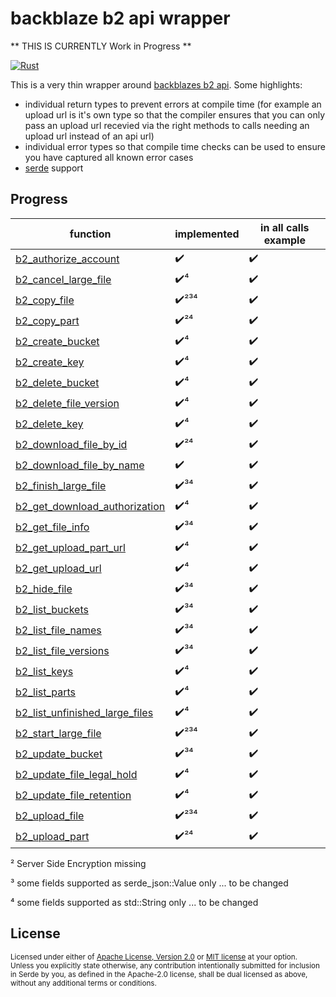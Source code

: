 # backblaze b2 api wrapper


** THIS IS CURRENTLY Work in Progress **



[![Rust](https://github.com/Tomok/rust_backblaze_b2_api_async_plain/actions/workflows/rust.yml/badge.svg)](https://github.com/Tomok/rust_backblaze_b2_api_async_plain/actions/workflows/rust.yml)

This is a very thin wrapper around [backblazes b2 api](https://www.backblaze.com/b2/docs/).
Some highlights:
* individual return types to prevent errors at compile time (for example an upload url is it's own type so that the compiler ensures that you can only pass an upload url recevied via the right methods to calls needing an upload url instead of an api url)
* individual error types so that compile time checks can be used to ensure you have captured all known error cases
* [serde](https://serde.rs) support

## Progress
| function  | implemented  | in all calls example  |
|---|---|---|
|[b2_authorize_account](https://www.backblaze.com/b2/docs/b2_authorize_account.html)|✔️|✔️|
|[b2_cancel_large_file](https://www.backblaze.com/b2/docs/b2_cancel_large_file.html)|✔️⁴|✔️|
|[b2_copy_file](https://www.backblaze.com/b2/docs/b2_copy_file.html)|✔️²³⁴|✔️|
|[b2_copy_part](https://www.backblaze.com/b2/docs/b2_copy_part.html)|✔️²⁴|✔️|
|[b2_create_bucket](https://www.backblaze.com/b2/docs/b2_create_bucket.html)|✔️⁴|✔️|
|[b2_create_key](https://www.backblaze.com/b2/docs/b2_create_key.html)|✔️⁴|✔️|
|[b2_delete_bucket](https://www.backblaze.com/b2/docs/b2_delete_bucket.html)|✔️⁴|✔️|
|[b2_delete_file_version](https://www.backblaze.com/b2/docs/b2_delete_file_version.html)|✔️⁴|✔️|
|[b2_delete_key](https://www.backblaze.com/b2/docs/b2_delete_key.html)|✔️⁴|✔️|
|[b2_download_file_by_id](https://www.backblaze.com/b2/docs/b2_download_file_by_id.html)|✔️²⁴|✔️|
|[b2_download_file_by_name](https://www.backblaze.com/b2/docs/b2_download_file_by_name.html)|✔️|✔️|
|[b2_finish_large_file](https://www.backblaze.com/b2/docs/b2_finish_large_file.html)|✔️³⁴|✔️|
|[b2_get_download_authorization](https://www.backblaze.com/b2/docs/b2_get_download_authorization.html)|✔️⁴|✔️|
|[b2_get_file_info](https://www.backblaze.com/b2/docs/b2_get_file_info.html)|✔️³⁴|✔️|
|[b2_get_upload_part_url](https://www.backblaze.com/b2/docs/b2_get_upload_part_url.html)|✔️⁴|✔️|
|[b2_get_upload_url](https://www.backblaze.com/b2/docs/b2_get_upload_url.html)|✔️⁴|✔️|
|[b2_hide_file](https://www.backblaze.com/b2/docs/b2_hide_file.html)|✔️³⁴|✔️|
|[b2_list_buckets](https://www.backblaze.com/b2/docs/b2_list_buckets.html)|✔️³⁴|✔️|
|[b2_list_file_names](https://www.backblaze.com/b2/docs/b2_list_file_names.html)|✔️³⁴|✔️|
|[b2_list_file_versions](https://www.backblaze.com/b2/docs/b2_list_file_versions.html)|✔️³⁴|✔️|
|[b2_list_keys](https://www.backblaze.com/b2/docs/b2_list_keys.html)|✔️⁴|✔️|
|[b2_list_parts](https://www.backblaze.com/b2/docs/b2_list_parts.html)|✔️⁴|✔️|
|[b2_list_unfinished_large_files](https://www.backblaze.com/b2/docs/b2_list_unfinished_large_files.html)|✔️⁴|✔️|
|[b2_start_large_file](https://www.backblaze.com/b2/docs/b2_start_large_file.html)|✔️²³⁴|✔️|
|[b2_update_bucket](https://www.backblaze.com/b2/docs/b2_update_bucket.html)|✔️³⁴|✔️|
|[b2_update_file_legal_hold](https://www.backblaze.com/b2/docs/b2_update_file_legal_hold.html)|✔️⁴|✔️|
|[b2_update_file_retention](https://www.backblaze.com/b2/docs/b2_update_file_retention.html)|✔️⁴|✔️|
|[b2_upload_file](https://www.backblaze.com/b2/docs/b2_upload_file.html)|✔️²³⁴|✔️|
|[b2_upload_part](https://www.backblaze.com/b2/docs/b2_upload_part.html)|✔️²⁴|✔️|
 
 ² Server Side Encryption missing
 
 ³ some fields supported as serde_json::Value only ... to be changed
 
 ⁴ some fields supported as std::String only ... to be changed
 
## License

<sup>
Licensed under either of <a href="LICENSE-APACHE">Apache License, Version
2.0</a> or <a href="LICENSE-MIT">MIT license</a> at your option.
</sup>

<br>

<sub>
Unless you explicitly state otherwise, any contribution intentionally submitted
for inclusion in Serde by you, as defined in the Apache-2.0 license, shall be
dual licensed as above, without any additional terms or conditions.
</sub>
